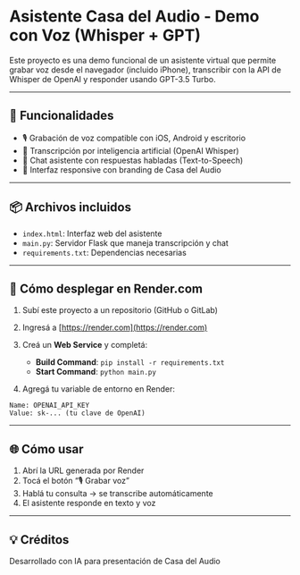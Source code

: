 
# Asistente Casa del Audio - Demo con Voz (Whisper + GPT)

Este proyecto es una demo funcional de un asistente virtual que permite grabar voz desde el navegador (incluido iPhone), transcribir con la API de Whisper de OpenAI y responder usando GPT-3.5 Turbo.

---

## 🚀 Funcionalidades

- 🎙 Grabación de voz compatible con iOS, Android y escritorio
- 🧠 Transcripción por inteligencia artificial (OpenAI Whisper)
- 🤖 Chat asistente con respuestas habladas (Text-to-Speech)
- 📱 Interfaz responsive con branding de Casa del Audio

---

## 📦 Archivos incluidos

- `index.html`: Interfaz web del asistente
- `main.py`: Servidor Flask que maneja transcripción y chat
- `requirements.txt`: Dependencias necesarias

---

## 🔧 Cómo desplegar en Render.com

1. Subí este proyecto a un repositorio (GitHub o GitLab)
2. Ingresá a [https://render.com](https://render.com)
3. Creá un **Web Service** y completá:
   - **Build Command**: `pip install -r requirements.txt`
   - **Start Command**: `python main.py`

4. Agregá tu variable de entorno en Render:

```
Name: OPENAI_API_KEY
Value: sk-... (tu clave de OpenAI)
```

---

## 🌐 Cómo usar

1. Abrí la URL generada por Render
2. Tocá el botón “🎙 Grabar voz”
3. Hablá tu consulta → se transcribe automáticamente
4. El asistente responde en texto y voz

---

## 💡 Créditos

Desarrollado con IA para presentación de Casa del Audio
